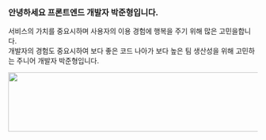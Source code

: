 ### 안녕하세요 프론트엔드 개발자 박준형입니다.

서비스의 가치를 중요시하며 사용자의 이용 경험에 행복을 주기 위해 많은 고민을합니다. <br>
개발자의 경험도 중요시하여 보다 좋은 코드 나아가 보다 높은 팀 생산성을 위해 고민하는 주니어 개발자 박준형입니다.

<a href="https://github.com/devxb/gitanimals">
  <img src="https://render.gitanimals.org/lines/wnsguddl789?pet-id=1" width="1000" height="120"/>
</a>
